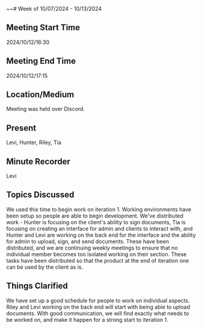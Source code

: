 ~~# Week of 10/07/2024 - 10/13/2024

## Meeting Start Time

2024/10/12/16:30

## Meeting End Time

2024/10/12/17:15

## Location/Medium

Meeting was held over Discord.

## Present

Levi, Hunter, Riley, Tia

## Minute Recorder

Levi

## Topics Discussed

We used this time to begin work on iteration 1. Working environments have been setup so people are able to begin development.
We've distributed work - Hunter is focusing on the client's ability to sign documents, Tia is focusing on creating an interface
for admin and clients to interact with, and Hunter and Levi are working on the back end for the interface and the ability for
admin to upload, sign, and send documents. These have been distributed, and we are continuing weekly meetings to ensure that 
no individual member becomes too isolated working on their section. These tasks have been distributed so that the product at the
end of iteration one can be used by the client as is.

## Things Clarified

We have set up a good schedule for people to work on individual aspects. Riley and Levi working on the back end will start
with being able to upload documents. With good communication, we will find exactly what needs to be worked on, and make 
it happen for a strong start to iteration 1.
